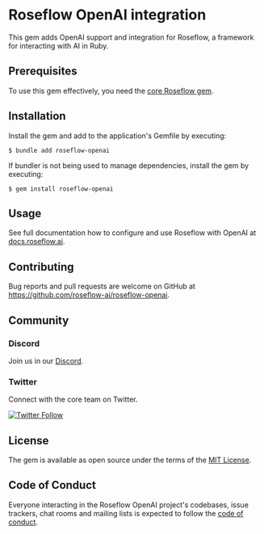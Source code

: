 # Roseflow OpenAI integration

This gem adds OpenAI support and integration for Roseflow, a framework for interacting with AI in Ruby.

## Prerequisites

To use this gem effectively, you need the [core Roseflow gem](https://github.com/roseflow-ai/roseflow).

## Installation

Install the gem and add to the application's Gemfile by executing:

    $ bundle add roseflow-openai

If bundler is not being used to manage dependencies, install the gem by executing:

    $ gem install roseflow-openai

## Usage

See full documentation how to configure and use Roseflow with OpenAI at [docs.roseflow.ai](https://docs.roseflow.ai/openai).

## Contributing

Bug reports and pull requests are welcome on GitHub at https://github.com/roseflow-ai/roseflow-openai.

## Community

### Discord

Join us in our [Discord](https://discord.gg/roseflow).

### Twitter

Connect with the core team on Twitter.

<a href="https://twitter.com/ljuti" target="_blank">
  <img alt="Twitter Follow" src="https://img.shields.io/twitter/follow/ljuti?logo=twitter&style=social">
</a>

## License

The gem is available as open source under the terms of the [MIT License](https://opensource.org/licenses/MIT).

## Code of Conduct

Everyone interacting in the Roseflow OpenAI project's codebases, issue trackers, chat rooms and mailing lists is expected to follow the [code of conduct](https://github.com/roseflow-ai/roseflow-openai/blob/main/CODE_OF_CONDUCT.md).
